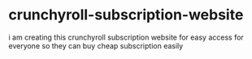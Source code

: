 # crunchyroll-subscription-website
i am creating this crunchyroll subscription website for easy access for everyone so they can buy cheap subscription easily
